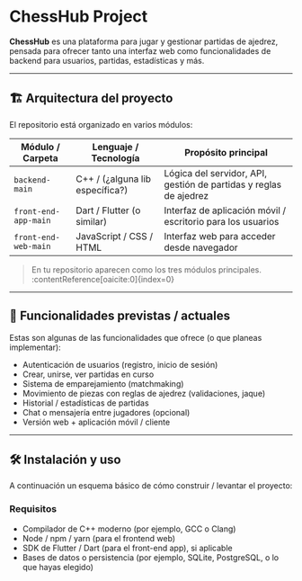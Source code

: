# ChessHub Project

**ChessHub** es una plataforma para jugar y gestionar partidas de ajedrez, pensada para ofrecer tanto una interfaz web como funcionalidades de backend para usuarios, partidas, estadísticas y más.

---

## 🏗 Arquitectura del proyecto

El repositorio está organizado en varios módulos:

| Módulo / Carpeta | Lenguaje / Tecnología | Propósito principal |
|------------------|------------------------|----------------------|
| `backend-main` | C++ / (¿alguna lib específica?) | Lógica del servidor, API, gestión de partidas y reglas de ajedrez |
| `front-end-app-main` | Dart / Flutter (o similar) | Interfaz de aplicación móvil / escritorio para los usuarios |
| `front-end-web-main` | JavaScript / CSS / HTML | Interfaz web para acceder desde navegador |

> En tu repositorio aparecen como los tres módulos principales. :contentReference[oaicite:0]{index=0}

---

## 🚀 Funcionalidades previstas / actuales

Estas son algunas de las funcionalidades que ofrece (o que planeas implementar):

- Autenticación de usuarios (registro, inicio de sesión)
- Crear, unirse, ver partidas en curso
- Sistema de emparejamiento (matchmaking)
- Movimiento de piezas con reglas de ajedrez (validaciones, jaque)
- Historial / estadísticas de partidas
- Chat o mensajería entre jugadores (opcional)
- Versión web + aplicación móvil / cliente

---

## 🛠 Instalación y uso

A continuación un esquema básico de cómo construir / levantar el proyecto:

### Requisitos

- Compilador de C++ moderno (por ejemplo, GCC o Clang)  
- Node / npm / yarn (para el frontend web)  
- SDK de Flutter / Dart (para el front-end app), si aplicable  
- Bases de datos o persistencia (por ejemplo, SQLite, PostgreSQL, o lo que hayas elegido)  
